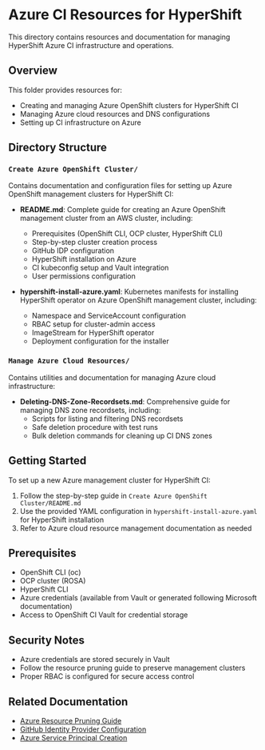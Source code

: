 # Azure CI Resources for HyperShift

This directory contains resources and documentation for managing HyperShift Azure CI infrastructure and operations.

## Overview

This folder provides resources for:
- Creating and managing Azure OpenShift clusters for HyperShift CI
- Managing Azure cloud resources and DNS configurations
- Setting up CI infrastructure on Azure

## Directory Structure

### `Create Azure OpenShift Cluster/`
Contains documentation and configuration files for setting up Azure OpenShift management clusters for HyperShift CI:

- **README.md**: Complete guide for creating an Azure OpenShift management cluster from an AWS cluster, including:
  - Prerequisites (OpenShift CLI, OCP cluster, HyperShift CLI)
  - Step-by-step cluster creation process
  - GitHub IDP configuration
  - HyperShift installation on Azure
  - CI kubeconfig setup and Vault integration
  - User permissions configuration

- **hypershift-install-azure.yaml**: Kubernetes manifests for installing HyperShift operator on Azure OpenShift management cluster, including:
  - Namespace and ServiceAccount configuration
  - RBAC setup for cluster-admin access
  - ImageStream for HyperShift operator
  - Deployment configuration for the installer

### `Manage Azure Cloud Resources/`
Contains utilities and documentation for managing Azure cloud infrastructure:

- **Deleting-DNS-Zone-Recordsets.md**: Comprehensive guide for managing DNS zone recordsets, including:
  - Scripts for listing and filtering DNS recordsets
  - Safe deletion procedure with test runs
  - Bulk deletion commands for cleaning up CI DNS zones

## Getting Started

To set up a new Azure management cluster for HyperShift CI:

1. Follow the step-by-step guide in `Create Azure OpenShift Cluster/README.md`
2. Use the provided YAML configuration in `hypershift-install-azure.yaml` for HyperShift installation
3. Refer to Azure cloud resource management documentation as needed

## Prerequisites

- OpenShift CLI (oc)
- OCP cluster (ROSA)
- HyperShift CLI
- Azure credentials (available from Vault or generated following Microsoft documentation)
- Access to OpenShift CI Vault for credential storage

## Security Notes

- Azure credentials are stored securely in Vault
- Follow the resource pruning guide to preserve management clusters
- Proper RBAC is configured for secure access control

## Related Documentation

- [Azure Resource Pruning Guide](https://source.redhat.com/groups/public/openshift/openshift_wiki/openshift_dev_microsoft_azure__azure_government#jive_content_id_Resource_pruning)
- [GitHub Identity Provider Configuration](https://docs.openshift.com/container-platform/4.8/authentication/identity_providers/configuring-github-identity-provider.html)
- [Azure Service Principal Creation](https://learn.microsoft.com/en-us/entra/identity-platform/howto-create-service-principal-portal)
